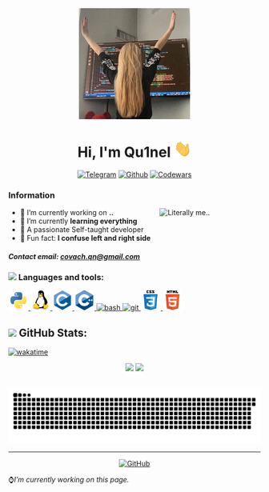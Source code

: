 <div align="center">
  <img src="./src/images/hh.jpg" width="44%" />
</div>

<h1 align="center">Hi, I'm Qu1nel <img src="./src/gifs/hand.webp" width="35px"></h1>

<div align="center">

[![Telegram](https://img.shields.io/badge/-Telegram-white?style=for-the-badge&logo=Telegram)][telegram]
[![Github](https://img.shields.io/badge/-GitHub-black?style=for-the-badge&logo=Github)][github]
[![Codewars](https://img.shields.io/badge/-Codewars-red?style=for-the-badge&logo=Codewars)][codewars]

</div>

<h3>Information</h3>

<img align="right" alt="Literally me.." width="40%" src="https://media.tenor.com/BJ-9w-MUVCMAAAAC/tis100-sad.gif" />


- 🤍 I’m currently working on **..**
- 🖤 I’m currently **learning everything**
- 🤍 A passionate Self-taught developer  
- 🖤 Fun fact: **I confuse left and right side**



##### Contact email: **covach.qn@gmail.com**


<h3><img src="https://media.giphy.com/media/UvPvsX9oMlMWs/giphy.gif" height="37px"> <b>Languages and tools:</b></h3>
<p align="left">
  <a href="https://www.python.org" target="_blank" rel="noreferrer">
    <img src="https://raw.githubusercontent.com/devicons/devicon/master/icons/python/python-original.svg" alt="python" width="40" height="40"/>
  </a>
  <a href="https://www.linux.org/" target="_blank" rel="noreferrer">
    <img src="https://raw.githubusercontent.com/devicons/devicon/master/icons/linux/linux-original.svg" alt="linux" width="40" height="40"/>
  </a>
  <a href="https://www.cprogramming.com/" target="_blank" rel="noreferrer">
    <img src="https://raw.githubusercontent.com/devicons/devicon/master/icons/c/c-original.svg" alt="c" width="40" height="40"/>
  </a>
  <a href="https://www.w3schools.com/cpp/" target="_blank" rel="noreferrer">
    <img src="https://raw.githubusercontent.com/devicons/devicon/master/icons/cplusplus/cplusplus-original.svg" alt="cplusplus" width="40" height="40"/>
  </a>
  <a href="https://www.gnu.org/software/bash/" target="_blank" rel="noreferrer">
    <img src="https://www.vectorlogo.zone/logos/gnu_bash/gnu_bash-icon.svg" alt="bash" width="40" height="40"/>
  </a>
  <a href="https://git-scm.com/" target="_blank" rel="noreferrer">
    <img src="https://www.vectorlogo.zone/logos/git-scm/git-scm-icon.svg" alt="git" width="40" height="40"/>
  </a>
  <a href="https://www.w3schools.com/css/" target="_blank" rel="noreferrer">
    <img src="https://raw.githubusercontent.com/devicons/devicon/master/icons/css3/css3-original-wordmark.svg" alt="css3" width="40" height="40"/>
  </a>
  <a href="https://www.w3.org/html/" target="_blank" rel="noreferrer">
    <img src="https://raw.githubusercontent.com/devicons/devicon/master/icons/html5/html5-original-wordmark.svg" alt="html5" width="40" height="40"/>
  </a>
</p>

<h2><img src="https://media.giphy.com/media/VgCDAzcKvsR6OM0uWg/giphy.gif" height="45px"> <b>GitHub Stats:</b></h2>

[![wakatime](https://wakatime.com/badge/user/6efc9f56-8f60-4806-a65f-c4e46651bbd0.svg)](https://wakatime.com/@6efc9f56-8f60-4806-a65f-c4e46651bbd0)

<div style="display: inline_block" align="center">

<picture>
<source 
  srcset="https://github-readme-stats.vercel.app/api?username=Qu1nel&count_private=true&show_icons=true&theme=react"
  media="(prefers-color-scheme: dark)"
/>
<source
  srcset="https://github-readme-stats.vercel.app/api?username=Qu1nel&count_private=true&show_icons=true&theme=graywhite"
  media="(prefers-color-scheme: light), (prefers-color-scheme: no-preference)"
/>
<img height="175em" src="https://github-readme-stats.vercel.app/api?username=Qu1nel&show_icons=true" />
</picture>
 
<picture>
<source
  srcset="https://github-readme-stats.vercel.app/api/top-langs/?username=Qu1nel&layout=compact&theme=react"
  media="(prefers-color-scheme: dark)"
/>
<source
  srcset="https://github-readme-stats.vercel.app/api/top-langs/?username=Qu1nel&layout=compact&theme=graywhite"
  media="(prefers-color-scheme: light), (prefers-color-scheme: no-preference)"
/>
<img height="175em" src="https://github-readme-stats.vercel.app/api/top-langs/?username=Qu1nel&layout=compact" />
</picture>
  
</div>

<br />

![Snake animation](https://github.com/Qu1nel/Qu1nel/blob/output/github-contribution-grid-snake.svg)

---

<div align="center">

[![GitHub](https://komarev.com/ghpvc/?username=Qu1nelw&style=flat-square&color=blueviolet)][github]

</div>


<p>
  ⌚<i>I’m currently working on this page.</i>
</p>

[Codewars]: https://www.codewars.com/users/Qu1nel
[Telegram]: https://t.me/qnllqq
[Github]: https://github.com/Qu1nel
